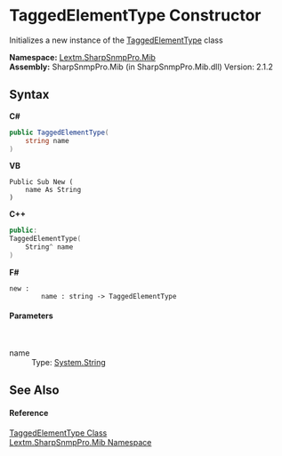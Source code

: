 # TaggedElementType Constructor 
 

Initializes a new instance of the <a href="T_Lextm_SharpSnmpPro_Mib_TaggedElementType">TaggedElementType</a> class

**Namespace:**&nbsp;<a href="N_Lextm_SharpSnmpPro_Mib">Lextm.SharpSnmpPro.Mib</a><br />**Assembly:**&nbsp;SharpSnmpPro.Mib (in SharpSnmpPro.Mib.dll) Version: 2.1.2

## Syntax

**C#**<br />
``` C#
public TaggedElementType(
	string name
)
```

**VB**<br />
``` VB
Public Sub New ( 
	name As String
)
```

**C++**<br />
``` C++
public:
TaggedElementType(
	String^ name
)
```

**F#**<br />
``` F#
new : 
        name : string -> TaggedElementType
```


#### Parameters
&nbsp;<dl><dt>name</dt><dd>Type: <a href="https://docs.microsoft.com/dotnet/api/system.string" target="_blank" rel="noopener noreferrer">System.String</a><br /></dd></dl>

## See Also


#### Reference
<a href="T_Lextm_SharpSnmpPro_Mib_TaggedElementType">TaggedElementType Class</a><br /><a href="N_Lextm_SharpSnmpPro_Mib">Lextm.SharpSnmpPro.Mib Namespace</a><br />